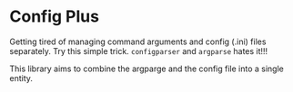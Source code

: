 # Config Plus

Getting tired of managing command arguments and config (.ini) files separately. Try this simple trick. `configparser` and `argparse` hates it!!!

This library aims to combine the argparge and the config file into a single entity.
